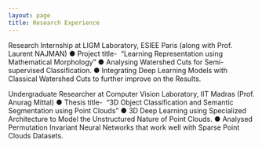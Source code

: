 ```yaml
---
layout: page
title: Research Experience
---
```


Research Internship at LIGM Laboratory, ESIEE Paris (along with Prof. Laurent NAJMAN)
● Project title- ​ “Learning Representation using Mathematical Morphology” 
● Analysing Watershed Cuts for Semi-supervised Classification. 
● Integrating Deep Learning Models with Classical Watershed Cuts to further improve on the Results. 


Undergraduate Researcher at Computer Vision Laboratory, IIT Madras (Prof. Anurag Mittal)
● Thesis title- ​ “3D Object Classification and Semantic Segmentation using Point Clouds” 
● 3D Deep Learning using Specialized Architecture to Model the Unstructured Nature of Point Clouds. 
● Analysed Permutation Invariant Neural Networks that work well with Sparse Point Clouds Datasets. 
